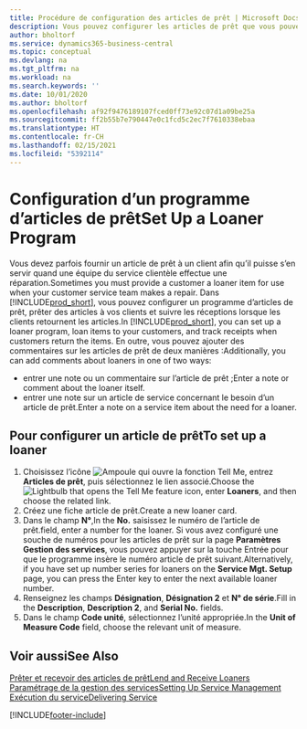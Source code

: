 ```yaml
---
title: Procédure de configuration des articles de prêt | Microsoft Docs
description: Vous pouvez configurer les articles de prêt que vous pouvez prêter aux clients afin de remplacer les articles de service lors de leur maintenance.
author: bholtorf
ms.service: dynamics365-business-central
ms.topic: conceptual
ms.devlang: na
ms.tgt_pltfrm: na
ms.workload: na
ms.search.keywords: ''
ms.date: 10/01/2020
ms.author: bholtorf
ms.openlocfilehash: af92f9476189107fced0ff73e92c07d1a09be25a
ms.sourcegitcommit: ff2b55b7e790447e0c1fcd5c2ec7f7610338ebaa
ms.translationtype: HT
ms.contentlocale: fr-CH
ms.lasthandoff: 02/15/2021
ms.locfileid: "5392114"
---
```

# <a name="set-up-a-loaner-program"></a><span data-ttu-id="56c87-103">Configuration d’un programme d’articles de prêt</span><span class="sxs-lookup"><span data-stu-id="56c87-103">Set Up a Loaner Program</span></span>
<span data-ttu-id="56c87-104">Vous devez parfois fournir un article de prêt à un client afin qu’il puisse s’en servir quand une équipe du service clientèle effectue une réparation.</span><span class="sxs-lookup"><span data-stu-id="56c87-104">Sometimes you must provide a customer a loaner item for use when your customer service team makes a repair.</span></span> <span data-ttu-id="56c87-105">Dans [!INCLUDE[prod_short](includes/prod_short.md)], vous pouvez configurer un programme d’articles de prêt, prêter des articles à vos clients et suivre les réceptions lorsque les clients retournent les articles.</span><span class="sxs-lookup"><span data-stu-id="56c87-105">In [!INCLUDE[prod_short](includes/prod_short.md)], you can set up a loaner program, loan items to your customers, and track receipts when customers return the items.</span></span> <span data-ttu-id="56c87-106">En outre, vous pouvez ajouter des commentaires sur les articles de prêt de deux manières :</span><span class="sxs-lookup"><span data-stu-id="56c87-106">Additionally, you can add comments about loaners in one of two ways:</span></span>  
  
* <span data-ttu-id="56c87-107">entrer une note ou un commentaire sur l’article de prêt ;</span><span class="sxs-lookup"><span data-stu-id="56c87-107">Enter a note or comment about the loaner itself.</span></span>  
* <span data-ttu-id="56c87-108">entrer une note sur un article de service concernant le besoin d’un article de prêt.</span><span class="sxs-lookup"><span data-stu-id="56c87-108">Enter a note on a service item about the need for a loaner.</span></span>  

## <a name="to-set-up-a-loaner"></a><span data-ttu-id="56c87-109">Pour configurer un article de prêt</span><span class="sxs-lookup"><span data-stu-id="56c87-109">To set up a loaner</span></span>  
1. <span data-ttu-id="56c87-110">Choisissez l’icône ![Ampoule qui ouvre la fonction Tell Me](media/ui-search/search_small.png "Dites-moi ce que vous voulez faire"), entrez **Articles de prêt**, puis sélectionnez le lien associé.</span><span class="sxs-lookup"><span data-stu-id="56c87-110">Choose the ![Lightbulb that opens the Tell Me feature](media/ui-search/search_small.png "Tell me what you want to do") icon, enter **Loaners**, and then choose the related link.</span></span>  
2. <span data-ttu-id="56c87-111">Créez une fiche article de prêt.</span><span class="sxs-lookup"><span data-stu-id="56c87-111">Create a new loaner card.</span></span> 
3. <span data-ttu-id="56c87-112">Dans le champ **N°**,</span><span class="sxs-lookup"><span data-stu-id="56c87-112">In the **No.**</span></span> <span data-ttu-id="56c87-113">saisissez le numéro de l’article de prêt.</span><span class="sxs-lookup"><span data-stu-id="56c87-113">field, enter a number for the loaner.</span></span> <span data-ttu-id="56c87-114">Si vous avez configuré une souche de numéros pour les articles de prêt sur la page **Paramètres Gestion des services**, vous pouvez appuyer sur la touche Entrée pour que le programme insère le numéro article de prêt suivant.</span><span class="sxs-lookup"><span data-stu-id="56c87-114">Alternatively, if you have set up number series for loaners on the **Service Mgt. Setup** page, you can press the Enter key to enter the next available loaner number.</span></span>  
4. <span data-ttu-id="56c87-115">Renseignez les champs **Désignation**, **Désignation 2** et **N° de série**.</span><span class="sxs-lookup"><span data-stu-id="56c87-115">Fill in the **Description**, **Description 2**, and **Serial No.** fields.</span></span>  
5. <span data-ttu-id="56c87-116">Dans le champ **Code unité**, sélectionnez l’unité appropriée.</span><span class="sxs-lookup"><span data-stu-id="56c87-116">In the **Unit of Measure Code** field, choose the relevant unit of measure.</span></span>  
  
## <a name="see-also"></a><span data-ttu-id="56c87-117">Voir aussi</span><span class="sxs-lookup"><span data-stu-id="56c87-117">See Also</span></span>
[<span data-ttu-id="56c87-118">Prêter et recevoir des articles de prêt</span><span class="sxs-lookup"><span data-stu-id="56c87-118">Lend and Receive Loaners</span></span>](service-how-to-lend-receive-loaners.md)  
[<span data-ttu-id="56c87-119">Paramétrage de la gestion des services</span><span class="sxs-lookup"><span data-stu-id="56c87-119">Setting Up Service Management</span></span>](service-setup-service.md)  
[<span data-ttu-id="56c87-120">Exécution du service</span><span class="sxs-lookup"><span data-stu-id="56c87-120">Delivering Service</span></span>](service-deliver-service.md)  



[!INCLUDE[footer-include](includes/footer-banner.md)]